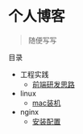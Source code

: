 # 个人博客

> 随便写写

目录

* 工程实践
    - [前端研发思路](engineering/front-end-dev.md)
* linux
    - [mac装机](linux/mac.md)
* nginx
    - [安装配置](nginx/config.md)
